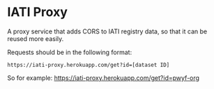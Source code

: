 # IATI Proxy

A proxy service that adds CORS to IATI registry data, so that it can be reused more easily.

Requests should be in the following format:

```
https://iati-proxy.herokuapp.com/get?id=[dataset ID]
```

So for example: https://iati-proxy.herokuapp.com/get?id=pwyf-org
